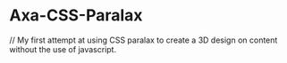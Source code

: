 # Axa-CSS-Paralax

// My first attempt at using CSS paralax to create a 3D design on content without the use of javascript.  
